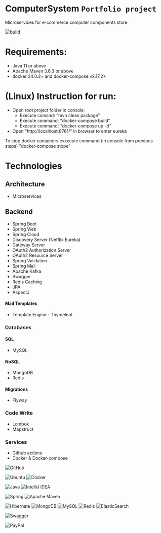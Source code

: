 # ComputerSystem ``Portfolio project``
Microservices for e-commerce computer components store

![build](https://img.shields.io/github/actions/workflow/status/iNikitaGricenko/ComputerSystem/build.yml?style=for-the-badge/badge.svg)
<br>

# Requirements:
- Java 11 or above
- Apache Maven 3.6.3 or above
- docker 24.0.2+ and docker-compose v2.17.2+

# (Linux) Instruction for run: 
* Open root project folder in console:
  - Execute comand: "mvn clean package"
  - Execute command: "docker-compose build"
  - Execute command: "docker-compose up -d"
* Open "http://localhost:8761/" in browser to enter eureka

To stop docker containers exxecute command (in console from previous steps) "docker-compose stope"

# Technologies

## Architecture
* Microservices

## Backend
* Spring Boot
* Spring Web
* Spring Cloud
* Discovery Server (Netflix Eureka)
* Gateway Server
* OAuth2 Authorization Server
* OAuth2 Resource Server
* Spring Validation
* Spring Mail
* Apache Kafka
* Swagger
* Redis Caching
* JPA
* AspectJ

#### Mail Templates
* Template Engine - Thymeleaf

### Databases
#### SQL
* MySQL

#### NoSQL
* MongoDB
* Redis

#### Migrations
* Flyway

### Code Write
* Lombok
* Mapstruct

### Services
* Github actions
* Docker & Docker-compose

![GitHub](https://img.shields.io/badge/github-%23121011.svg?style=for-the-badge&logo=github&logoColor=white)

![Ubuntu](https://img.shields.io/badge/Ubuntu-E95420?style=for-the-badge&logo=ubuntu&logoColor=white)
![Docker](https://img.shields.io/badge/docker-%230db7ed.svg?style=for-the-badge&logo=docker&logoColor=white)

![Java](https://img.shields.io/badge/java-%23ED8B00.svg?style=for-the-badge&logo=openjdk&logoColor=white)
![IntelliJ IDEA](https://img.shields.io/badge/IntelliJIDEA-000000.svg?style=for-the-badge&logo=intellij-idea&logoColor=white)

![Spring](https://img.shields.io/badge/spring-%236DB33F.svg?style=for-the-badge&logo=spring&logoColor=white)
![Apache Maven](https://img.shields.io/badge/Apache%20Maven-C71A36?style=for-the-badge&logo=Apache%20Maven&logoColor=white)

![Hibernate](https://img.shields.io/badge/Hibernate-59666C?style=for-the-badge&logo=Hibernate&logoColor=white)
![MongoDB](https://img.shields.io/badge/MongoDB-%234ea94b.svg?style=for-the-badge&logo=mongodb&logoColor=white)
![MySQL](https://img.shields.io/badge/mysql-%2300f.svg?style=for-the-badge&logo=mysql&logoColor=white)
![Redis](https://img.shields.io/badge/redis-%23DD0031.svg?style=for-the-badge&logo=redis&logoColor=white)
![ElasticSearch](https://img.shields.io/badge/-ElasticSearch-005571?style=for-the-badge&logo=elasticsearch)

![Swagger](https://img.shields.io/badge/-Swagger-%23Clojure?style=for-the-badge&logo=swagger&logoColor=white)

![PayPal](https://img.shields.io/badge/PayPal-00457C?style=for-the-badge&logo=paypal&logoColor=white)
